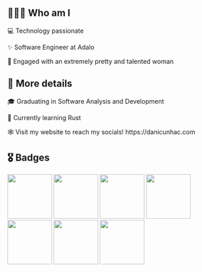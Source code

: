 ## 🧑🏻‍💻 Who am I
<p>
  💻 Technology passionate
</p>
<p>
  ✨ Software Engineer at Adalo
</p>
<p>
  💍  Engaged with an extremely pretty and talented woman

## 📓 More details

<p>
  <p>
  🎓  Graduating in Software Analysis and Development
  </p>
  <p>
  🦀  Currently learning Rust
  </p>
  <p>
  🕸 Visit my website to reach my socials! https://danicunhac.com
  </p>

## 🎖 Badges
<p>
 <img src="https://www.holopin.io/_next/image?url=https%3A%2F%2Fassets.holopin.io%2FeyJidWNrZXQiOiJob2xvcGluLWFzc2V0cyIsImtleSI6ImFzc2V0cy9jbDd0ZDhncDUwMTMyMDlrMHd1OHFlNHg5IiwiZWRpdHMiOnsicm90YXRlIjpudWxsfX0%3D&w=3840&q=75" width="100" height="100" />
<img src="https://www.holopin.io/_next/image?url=https%3A%2F%2Fassets.holopin.io%2FeyJidWNrZXQiOiJob2xvcGluLWFzc2V0cyIsImtleSI6ImFzc2V0cy9jbDhlcTN6OWMwMzU3MDlsM2Z4OTluOHg2IiwiZWRpdHMiOnsicm90YXRlIjpudWxsfX0%3D&w=3840&q=75" width="100" height="100" />
<img src="https://www.holopin.io/_next/image?url=https%3A%2F%2Fassets.holopin.io%2FeyJidWNrZXQiOiJob2xvcGluLWFzc2V0cyIsImtleSI6ImFzc2V0cy9jbDhkNmZycXowMTgxMDltaGFleGpmczRwIiwiZWRpdHMiOnsicm90YXRlIjpudWxsfX0%3D&w=3840&q=75" width="100" height="100" />
<img src="https://xesque.rocketseat.dev/platform/badges/Pioneer.svg" width="100" height="100" />
<img src="https://xesque.rocketseat.dev/platform/badges/1660163696423.png" width="100" height="100" />
<img src="https://www.holopin.io/_next/image?url=https%3A%2F%2Fassets.holopin.io%2FeyJidWNrZXQiOiJob2xvcGluLWFzc2V0cyIsImtleSI6ImFzc2V0cy9jbDlmczZqdWgxNjI1ODA5bWkyNXAyNjRtbiIsImVkaXRzIjp7InJvdGF0ZSI6bnVsbH19&w=1920&q=75" width="100" height="100" />
<img src="https://xesque.rocketseat.dev/platform/badges/1670876895203.png" width="100" height="100" />
</p>
